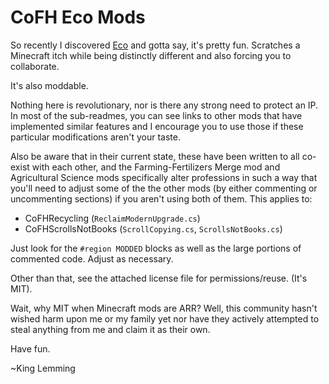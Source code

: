 # CoFH Eco Mods

So recently I discovered [Eco](https://play.eco/) and gotta say, it's pretty fun. Scratches a Minecraft itch while being distinctly different and also forcing you to collaborate.

It's also moddable.

Nothing here is revolutionary, nor is there any strong need to protect an IP. In most of the sub-readmes, you can see links to other mods that have implemented similar features and I encourage you to use those if these particular modifications aren't your taste.

Also be aware that in their current state, these have been written to all co-exist with each other, and the Farming-Fertilizers Merge mod and Agricultural Science mods specifically alter professions in such a way that you'll need to adjust some of the the other mods (by either commenting or uncommenting sections) if you aren't using both of them. This applies to:

- CoFHRecycling (`ReclaimModernUpgrade.cs`)
- CoFHScrollsNotBooks (`ScrollCopying.cs`, `ScrollsNotBooks.cs`)

Just look for the `#region MODDED` blocks as well as the large portions of commented code. Adjust as necessary.

Other than that, see the attached license file for permissions/reuse. (It's MIT).

Wait, why MIT when Minecraft mods are ARR? Well, this community hasn't wished harm upon me or my family yet nor have they actively attempted to steal anything from me and claim it as their own.

Have fun.

~King Lemming
